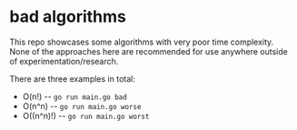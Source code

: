 # bad algorithms

This repo showcases some algorithms with very poor time complexity.
None of the approaches here are recommended for use anywhere outside of 
experimentation/research.

There are three examples in total:
- O(n!)  --  `go run main.go bad`
- O(n^n)  --  `go run main.go worse`
- O((n^n)!)  --  `go run main.go worst`

